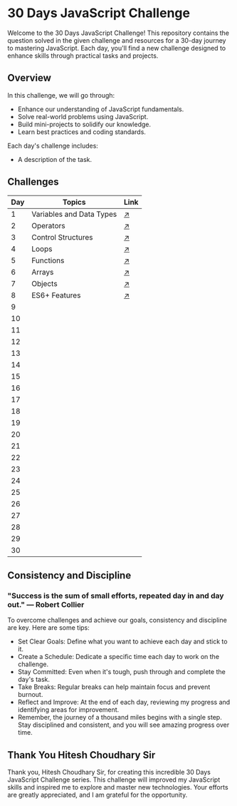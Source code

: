 # 30 Days JavaScript Challenge

Welcome to the 30 Days JavaScript Challenge! This repository contains the question solved in the given challenge and resources for a 30-day journey to mastering JavaScript. Each day, you'll find a new challenge designed to enhance skills through practical tasks and projects.

## Overview

In this challenge, we will go through:
- Enhance our understanding of JavaScript fundamentals.
- Solve real-world problems using JavaScript.
- Build mini-projects to solidify our knowledge.
- Learn best practices and coding standards.

Each day's challenge includes:
- A description of the task.

## Challenges

| Day   | Topics                  | Link                                                                                                                                    |
| ---   | ----------------------- |  --------------------------------                                                                                                       |
| 1     | Variables and Data Types|  [↗️](https://github.com/Mohit-Kucheriya/30Days_Javascript_Challenge_/blob/3f9976fb89084f3bb269a41d59343b7aa9dae3b6/Day1/script.js)    |
| 2     |  Operators              |  [↗️](https://github.com/Mohit-Kucheriya/30Days_JavaScript_Challenge_/blob/c245e3f2f6b2600f948bc8ab286f5d44205af39a/Day2/script.js)    |  
| 3     |  Control Structures     |  [↗️]( https://github.com/Mohit-Kucheriya/30Days_JavaScript_Challenge_/blob/5ad293841307373aa3dca0ceab168addf630aa7e/Day3/script.js )  |
| 4     | Loops                   |  [↗️]( https://github.com/Mohit-Kucheriya/30Days_JavaScript_Challenge_/blob/09153f0e7f03f177d56fb27936d934cd6131f622/Day4/script.js )  |
| 5     | Functions               |  [↗️](https://github.com/Mohit-Kucheriya/30Days_JavaScript_Challenge_/blob/a57beb95c02ea93cc33a3ff9bfc05168c51d83fa/Day5/script.js)    |
| 6     | Arrays                  |  [↗️](https://github.com/Mohit-Kucheriya/30Days_JavaScript_Challenge_/blob/49374daadd8d335689e742e0ee56db3c12ca60bb/Day6/script.js)    |
| 7     | Objects                 |  [↗️](https://github.com/Mohit-Kucheriya/30Days_JavaScript_Challenge_/blob/8ee05658633ff4de7ab48f91c34624d1879101d8/Day7/script.js)    |
| 8     | ES6+ Features           |  [↗️](https://github.com/Mohit-Kucheriya/30Days_JavaScript_Challenge_/blob/6de0f1f4e9430749d1c004f8091c9a08e4fd59fb/Day8/script.js)    |
| 9     |                         |                                    |
| 10    |                         |                                    |
| 11    |                         |                                    |
| 12    |                         |                                    |
| 13    |                         |                                    |
| 14    |                         |                                    |
| 15    |                         |                                    |
| 16    |                         |                                    |
| 17    |                         |                                    |
| 18    |                         |                                    |
| 19    |                         |                                    |
| 20    |                         |                                    |
| 21    |                         |                                    |
| 22    |                         |                                    |
| 23    |                         |                                    |
| 24    |                         |                                    |
| 25    |                         |                                    |
| 26    |                         |                                    |
| 27    |                         |                                    |
| 28    |                         |                                    |
| 29    |                         |                                    |
| 30    |                         |                                    |


## Consistency and Discipline
### "Success is the sum of small efforts, repeated day in and day out." — Robert Collier

To overcome challenges and achieve our goals, consistency and discipline are key. Here are some tips:

- Set Clear Goals: Define what you want to achieve each day and stick to it.
- Create a Schedule: Dedicate a specific time each day to work on the challenge.
- Stay Committed: Even when it's tough, push through and complete the day's task.
- Take Breaks: Regular breaks can help maintain focus and prevent burnout.
- Reflect and Improve: At the end of each day, reviewing my progress and identifying areas for improvement.
- Remember, the journey of a thousand miles begins with a single step. Stay disciplined and consistent, and you will see amazing progress over time.


## Thank You Hitesh Choudhary Sir

Thank you, Hitesh Choudhary Sir, for creating this incredible 30 Days JavaScript Challenge series. This challenge will improved my JavaScript skills and inspired me to explore and master new technologies. Your efforts are greatly appreciated, and I am grateful for the opportunity.


